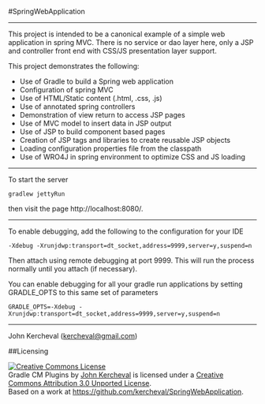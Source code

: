 #SpringWebApplication

---

This project is intended to be a canonical example of a simple web
application in spring MVC.  There is no service or dao layer here,
only a JSP and controller front end with CSS/JS presentation layer
support.

This project demonstrates the following:

- Use of Gradle to build a Spring web application
- Configuration of spring MVC
- Use of HTML/Static content (.html, .css, .js)
- Use of annotated spring controllers
- Demonstration of view return to access JSP pages
- Use of MVC model to insert data in JSP output
- Use of JSP to build component based pages
- Creation of JSP tags and libraries to create reusable JSP objects
- Loading configuration properties file from the classpath
- Use of WRO4J in spring environment to optimize CSS and JS loading

---

To start the server

```
gradlew jettyRun
```

then visit the page http://localhost:8080/.

---

To enable debugging, add the following to the configuration for your IDE

```
-Xdebug -Xrunjdwp:transport=dt_socket,address=9999,server=y,suspend=n
```

Then attach using remote debugging at port 9999.  This will run the process normally until you attach (if necessary).

You can enable debugging for all your gradle run applications by setting GRADLE_OPTS to this same set of parameters

```
GRADLE_OPTS=-Xdebug -Xrunjdwp:transport=dt_socket,address=9999,server=y,suspend=n
```

---

John Kercheval (kercheval@gmail.com)

##Licensing

<a rel="license" href="http://creativecommons.org/licenses/by/3.0/deed.en_US"><img alt="Creative Commons License" style="border-width:0" src="http://i.creativecommons.org/l/by/3.0/88x31.png" /></a><br /><span xmlns:dct="http://purl.org/dc/terms/" property="dct:title">Gradle CM Plugins</span> by <a xmlns:cc="http://creativecommons.org/ns#" href="https://github.com/kercheval" property="cc:attributionName" rel="cc:attributionURL">John Kercheval</a> is licensed under a <a rel="license" href="http://creativecommons.org/licenses/by/3.0/deed.en_US">Creative Commons Attribution 3.0 Unported License</a>.<br />Based on a work at <a xmlns:dct="http://purl.org/dc/terms/" href="https://github.com/kercheval/SpringWebApplication" rel="dct:source">https://github.com/kercheval/SpringWebApplication</a>.

